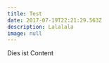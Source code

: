 ```yaml
---
title: Test
date: 2017-07-19T22:21:29.563Z
description: Lalalala
image: null
---
```

Dies ist Content

